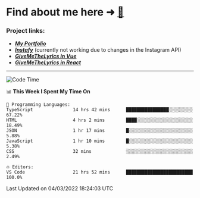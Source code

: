 # Find about me here ➜ [🧑](https://pauabella.dev)

### Project links:
- ***[My Portfolio](https://pauabella.dev)***
- ***[Instafy](https://instafy.me)*** (currently not working due to changes in the Instagram API)
- ***[GiveMeTheLyrics in Vue](https://lyrics.pauabella.dev)***
- ***[GiveMeTheLyrics in React](https://pauabella.dev/GiveMeTheLyrics)***

---
<!--START_SECTION:waka-->
![Code Time](http://img.shields.io/badge/Code%20Time-793%20hrs%2031%20mins-blue)

📊 **This Week I Spent My Time On** 

```text
💬 Programming Languages: 
TypeScript               14 hrs 42 mins      ████████████████░░░░░░░░░   67.22% 
HTML                     4 hrs 2 mins        ████░░░░░░░░░░░░░░░░░░░░░   18.49% 
JSON                     1 hr 17 mins        █░░░░░░░░░░░░░░░░░░░░░░░░   5.88% 
JavaScript               1 hr 10 mins        █░░░░░░░░░░░░░░░░░░░░░░░░   5.38% 
CSS                      32 mins             ░░░░░░░░░░░░░░░░░░░░░░░░░   2.49%

🔥 Editors: 
VS Code                  21 hrs 52 mins      █████████████████████████   100.0%

```


 Last Updated on 04/03/2022 18:24:03 UTC
<!--END_SECTION:waka-->
